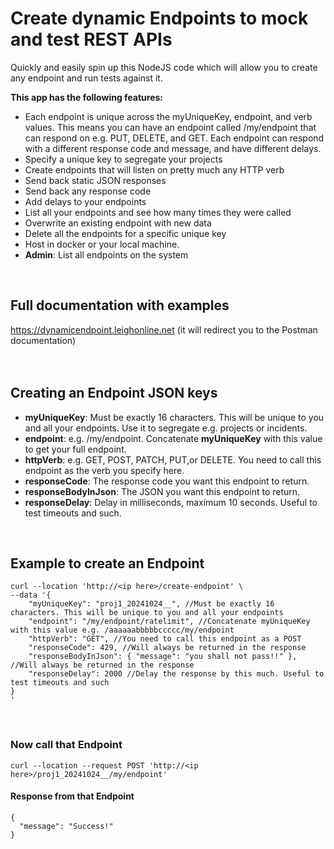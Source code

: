 # Create dynamic Endpoints to mock and test REST APIs

Quickly and easily spin up this NodeJS code which will allow you to create any endpoint and run tests against it. 

**This app has the following features:**
- Each endpoint is unique across the myUniqueKey, endpoint, and verb values. This means you can have an endpoint called /my/endpoint that can respond on e.g. PUT, DELETE, and GET. Each endpoint can respond with a different response code and message, and have different delays.
- Specify a unique key to segregate your projects
- Create endpoints that will listen on pretty much any HTTP verb
- Send back static JSON responses
- Send back any response code
- Add delays to your endpoints
- List all your endpoints and see how many times they were called
- Overwrite an existing endpoint with new data
- Delete all the endpoints for a specific unique key
- Host in docker or your local machine.
- **Admin**: List all endpoints on the system
<br />

## Full documentation with examples
https://dynamicendpoint.leighonline.net (it will redirect you to the Postman documentation)
<br />
<br />
<br />

## Creating an Endpoint JSON keys
- **myUniqueKey**: Must be exactly 16 characters. This will be unique to you and all your endpoints. Use it to segregate e.g. projects or incidents.
- **endpoint**: e.g. /my/endpoint. Concatenate **myUniqueKey** with this value to get your full endpoint. 
- **httpVerb**: e.g. GET, POST, PATCH, PUT,or DELETE. You need to call this endpoint as the verb you specify here.
- **responseCode**: The response code you want this endpoint to return.
- **responseBodyInJson**: The JSON you want this endpoint to return.
- **responseDelay**: Delay in milliseconds, maximum 10 seconds. Useful to test timeouts and such.
<br />

## Example to create an Endpoint
```
curl --location 'http://<ip here>/create-endpoint' \
--data '{
    "myUniqueKey": "proj1_20241024__", //Must be exactly 16 characters. This will be unique to you and all your endpoints
    "endpoint": "/my/endpoint/ratelimit", //Concatenate myUniqueKey with this value e.g. /aaaaaabbbbbccccc/my/endpoint
    "httpVerb": "GET", //You need to call this endpoint as a POST
    "responseCode": 429, //Will always be returned in the response
    "responseBodyInJson": { "message": "you shall not pass!!" }, //Will always be returned in the response
    "responseDelay": 2000 //Delay the response by this much. Useful to test timeouts and such
}
'
```
<br />

### Now call that Endpoint
```
curl --location --request POST 'http://<ip here>/proj1_20241024__/my/endpoint'
```

#### Response from that Endpoint
```
{
  "message": "Success!"
}
```
